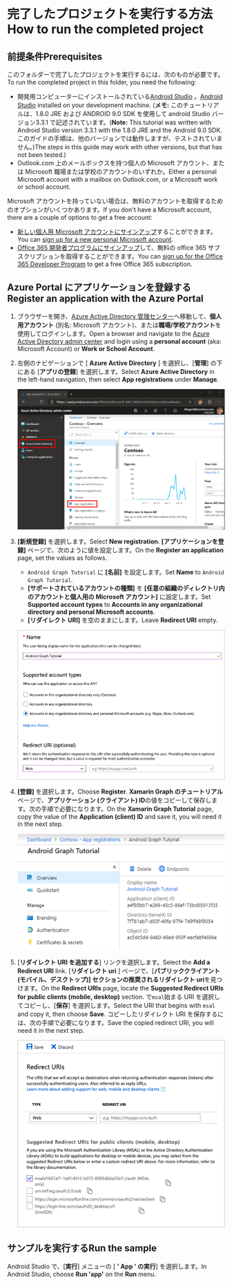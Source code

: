 # <a name="how-to-run-the-completed-project"></a><span data-ttu-id="dc46b-101">完了したプロジェクトを実行する方法</span><span class="sxs-lookup"><span data-stu-id="dc46b-101">How to run the completed project</span></span>

## <a name="prerequisites"></a><span data-ttu-id="dc46b-102">前提条件</span><span class="sxs-lookup"><span data-stu-id="dc46b-102">Prerequisites</span></span>

<span data-ttu-id="dc46b-103">このフォルダーで完了したプロジェクトを実行するには、次のものが必要です。</span><span class="sxs-lookup"><span data-stu-id="dc46b-103">To run the completed project in this folder, you need the following:</span></span>

- <span data-ttu-id="dc46b-104">開発用コンピューターにインストールされている[Android Studio](https://developer.android.com/studio/) 。</span><span class="sxs-lookup"><span data-stu-id="dc46b-104">[Android Studio](https://developer.android.com/studio/) installed on your development machine.</span></span> <span data-ttu-id="dc46b-105">(**メモ:** このチュートリアルは、1.8.0 JRE および ANDROID 9.0 SDK を使用して android Studio バージョン3.3.1 で記述されています。</span><span class="sxs-lookup"><span data-stu-id="dc46b-105">(**Note:** This tutorial was written with Android Studio version 3.3.1 with the 1.8.0 JRE and the Android 9.0 SDK.</span></span> <span data-ttu-id="dc46b-106">このガイドの手順は、他のバージョンでは動作しますが、テストされていません。)</span><span class="sxs-lookup"><span data-stu-id="dc46b-106">The steps in this guide may work with other versions, but that has not been tested.)</span></span>
- <span data-ttu-id="dc46b-107">Outlook.com 上のメールボックスを持つ個人の Microsoft アカウント、または Microsoft 職場または学校のアカウントのいずれか。</span><span class="sxs-lookup"><span data-stu-id="dc46b-107">Either a personal Microsoft account with a mailbox on Outlook.com, or a Microsoft work or school account.</span></span>

<span data-ttu-id="dc46b-108">Microsoft アカウントを持っていない場合は、無料のアカウントを取得するためのオプションがいくつかあります。</span><span class="sxs-lookup"><span data-stu-id="dc46b-108">If you don't have a Microsoft account, there are a couple of options to get a free account:</span></span>

- <span data-ttu-id="dc46b-109">[新しい個人用 Microsoft アカウントにサインアップ](https://signup.live.com/signup?wa=wsignin1.0&rpsnv=12&ct=1454618383&rver=6.4.6456.0&wp=MBI_SSL_SHARED&wreply=https://mail.live.com/default.aspx&id=64855&cbcxt=mai&bk=1454618383&uiflavor=web&uaid=b213a65b4fdc484382b6622b3ecaa547&mkt=E-US&lc=1033&lic=1)することができます。</span><span class="sxs-lookup"><span data-stu-id="dc46b-109">You can [sign up for a new personal Microsoft account](https://signup.live.com/signup?wa=wsignin1.0&rpsnv=12&ct=1454618383&rver=6.4.6456.0&wp=MBI_SSL_SHARED&wreply=https://mail.live.com/default.aspx&id=64855&cbcxt=mai&bk=1454618383&uiflavor=web&uaid=b213a65b4fdc484382b6622b3ecaa547&mkt=E-US&lc=1033&lic=1).</span></span>
- <span data-ttu-id="dc46b-110">[Office 365 開発者プログラムにサインアップ](https://developer.microsoft.com/office/dev-program)して、無料の office 365 サブスクリプションを取得することができます。</span><span class="sxs-lookup"><span data-stu-id="dc46b-110">You can [sign up for the Office 365 Developer Program](https://developer.microsoft.com/office/dev-program) to get a free Office 365 subscription.</span></span>

## <a name="register-an-application-with-the-azure-portal"></a><span data-ttu-id="dc46b-111">Azure Portal にアプリケーションを登録する</span><span class="sxs-lookup"><span data-stu-id="dc46b-111">Register an application with the Azure Portal</span></span>

1. <span data-ttu-id="dc46b-112">ブラウザーを開き、[Azure Active Directory 管理センター](https://aad.portal.azure.com)へ移動して、**個人用アカウント** (別名: Microsoft アカウント)、または**職場/学校アカウント**を使用してログインします。</span><span class="sxs-lookup"><span data-stu-id="dc46b-112">Open a browser and navigate to the [Azure Active Directory admin center](https://aad.portal.azure.com) and login using a **personal account** (aka: Microsoft Account) or **Work or School Account**.</span></span>

1. <span data-ttu-id="dc46b-113">左側のナビゲーションで [ **Azure Active Directory** ] を選択し、[**管理**] の下にある [**アプリの登録**] を選択します。</span><span class="sxs-lookup"><span data-stu-id="dc46b-113">Select **Azure Active Directory** in the left-hand navigation, then select **App registrations** under **Manage**.</span></span>

    ![<span data-ttu-id="dc46b-114">アプリの登録のスクリーンショット</span><span class="sxs-lookup"><span data-stu-id="dc46b-114">A screenshot of the App registrations</span></span> ](../../tutorial/images/aad-portal-app-registrations.png)

1. <span data-ttu-id="dc46b-115">**[新規登録]** を選択します。</span><span class="sxs-lookup"><span data-stu-id="dc46b-115">Select **New registration**.</span></span> <span data-ttu-id="dc46b-116">**[アプリケーションを登録]** ページで、次のように値を設定します。</span><span class="sxs-lookup"><span data-stu-id="dc46b-116">On the **Register an application** page, set the values as follows.</span></span>

    - <span data-ttu-id="dc46b-117">`Android Graph Tutorial` に **[名前]** を設定します。</span><span class="sxs-lookup"><span data-stu-id="dc46b-117">Set **Name** to `Android Graph Tutorial`.</span></span>
    - <span data-ttu-id="dc46b-118">**[サポートされているアカウントの種類]** を **[任意の組織のディレクトリ内のアカウントと個人用の Microsoft アカウント]** に設定します。</span><span class="sxs-lookup"><span data-stu-id="dc46b-118">Set **Supported account types** to **Accounts in any organizational directory and personal Microsoft accounts**.</span></span>
    - <span data-ttu-id="dc46b-119">**[リダイレクト URI]** を空のままにします。</span><span class="sxs-lookup"><span data-stu-id="dc46b-119">Leave **Redirect URI** empty.</span></span>

    ![[アプリケーションの登録] ページのスクリーンショット](../../tutorial/images/aad-register-an-app.png)

1. <span data-ttu-id="dc46b-121">**[登録]** を選択します。</span><span class="sxs-lookup"><span data-stu-id="dc46b-121">Choose **Register**.</span></span> <span data-ttu-id="dc46b-122">**Xamarin Graph のチュートリアル**ページで、**アプリケーション (クライアント) ID**の値をコピーして保存します。次の手順で必要になります。</span><span class="sxs-lookup"><span data-stu-id="dc46b-122">On the **Xamarin Graph Tutorial** page, copy the value of the **Application (client) ID** and save it, you will need it in the next step.</span></span>

    ![新しいアプリの登録のアプリケーション ID のスクリーンショット](../../tutorial/images/aad-application-id.png)

1. <span data-ttu-id="dc46b-124">[**リダイレクト URI を追加する**] リンクを選択します。</span><span class="sxs-lookup"><span data-stu-id="dc46b-124">Select the **Add a Redirect URI** link.</span></span> <span data-ttu-id="dc46b-125">[**リダイレクト uri** ] ページで、[**パブリッククライアント (モバイル、デスクトップ)] セクションの推奨されるリダイレクト uri**を見つけます。</span><span class="sxs-lookup"><span data-stu-id="dc46b-125">On the **Redirect URIs** page, locate the **Suggested Redirect URIs for public clients (mobile, desktop)** section.</span></span> <span data-ttu-id="dc46b-126">で`msal`始まる URI を選択してコピーし、[**保存**] を選択します。</span><span class="sxs-lookup"><span data-stu-id="dc46b-126">Select the URI that begins with `msal` and copy it, then choose **Save**.</span></span> <span data-ttu-id="dc46b-127">コピーしたリダイレクト URI を保存するには、次の手順で必要になります。</span><span class="sxs-lookup"><span data-stu-id="dc46b-127">Save the copied redirect URI, you will need it in the next step.</span></span>

    ![リダイレクト Uri ページのスクリーンショット](../../tutorial/images/aad-redirect-uris.png)

## <a name="run-the-sample"></a><span data-ttu-id="dc46b-129">サンプルを実行する</span><span class="sxs-lookup"><span data-stu-id="dc46b-129">Run the sample</span></span>

<span data-ttu-id="dc46b-130">Android Studio で、[**実行**] メニューの [ **' App ' の実行**] を選択します。</span><span class="sxs-lookup"><span data-stu-id="dc46b-130">In Android Studio, choose **Run 'app'** on the **Run** menu.</span></span>